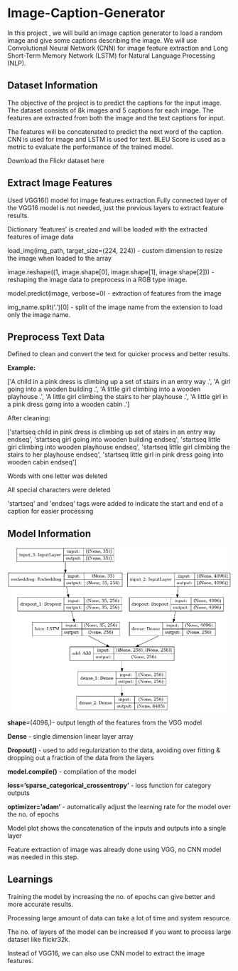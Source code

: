 
# Image-Caption-Generator

In this project , we will build an image caption generator to load a random image and give some captions describing the image. We will use Convolutional Neural Network (CNN) for image feature extraction and Long Short-Term Memory Network (LSTM) for Natural Language Processing (NLP).


## Dataset Information

The objective of the project is to predict the captions for the input image. The dataset consists of 8k images and 5 captions for each image. The features are extracted from both the image and the text captions for input. 


The features will be concatenated to predict the next word of the caption. CNN is used for image and LSTM is used for text. BLEU Score is used as a metric to evaluate the performance of the trained model.

Download the Flickr dataset here
## Extract Image Features

Used VGG16() model fot image features extraction.Fully connected layer of the VGG16 model is not needed, just the previous layers to extract feature results.

Dictionary 'features' is created and will be loaded with the extracted features of image data

load_img(img_path, target_size=(224, 224)) - custom dimension to resize the image when loaded to the array

image.reshape((1, image.shape[0], image.shape[1], image.shape[2])) - reshaping the image data to preprocess in a RGB type image.

model.predict(image, verbose=0) - extraction of features from the image

img_name.split('.')[0] - split of the image name from the extension to load only the image name.

## Preprocess Text Data

Defined to clean and convert the text for quicker process and better results.

**Example:** 

['A child in a pink dress is climbing up a set of stairs in an entry way .',
 'A girl going into a wooden building .',
 'A little girl climbing into a wooden playhouse .',
 'A little girl climbing the stairs to her playhouse .',
 'A little girl in a pink dress going into a wooden cabin .']

After cleaning:

['startseq child in pink dress is climbing up set of stairs in an entry way endseq',
 'startseq girl going into wooden building endseq',
 'startseq little girl climbing into wooden playhouse endseq',
 'startseq little girl climbing the stairs to her playhouse endseq',
 'startseq little girl in pink dress going into wooden cabin endseq']


Words with one letter was deleted

All special characters were deleted

'startseq' and 'endseq' tags were added to indicate the start and end of a caption for easier processing
## Model Information

![App Screenshot](https://github.com/Jerrinthomas007/Image-Caption-Generator/blob/main/image%20caption%20model.png)

**shape**=(4096,)- output length of the features from the VGG model

**Dense** - single dimension linear layer array

**Dropout()** - used to add regularization to the data, avoiding over fitting & dropping out a fraction of the data from the layers

**model.compile()** - compilation of the model

**loss=’sparse_categorical_crossentropy’** - loss function for category outputs

**optimizer=’adam’** - automatically adjust the learning rate for the model over the no. of epochs

Model plot shows the concatenation of the inputs and outputs into a single layer

Feature extraction of image was already done using VGG, no CNN model was needed in this step.
## Learnings

Training the model by increasing the no. of epochs can give better and more accurate results.

Processing large amount of data can take a lot of time and system resource.

The no. of layers of the model can be increased if you want to process large dataset like flickr32k.

Instead of VGG16, we can also use CNN model to extract the image features.

